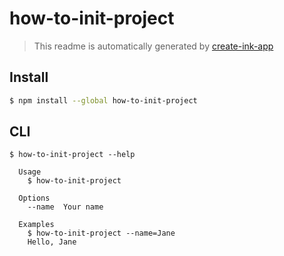 # how-to-init-project

> This readme is automatically generated by [create-ink-app](https://github.com/vadimdemedes/create-ink-app)

## Install

```bash
$ npm install --global how-to-init-project
```

## CLI

```
$ how-to-init-project --help

  Usage
    $ how-to-init-project

  Options
    --name  Your name

  Examples
    $ how-to-init-project --name=Jane
    Hello, Jane
```
